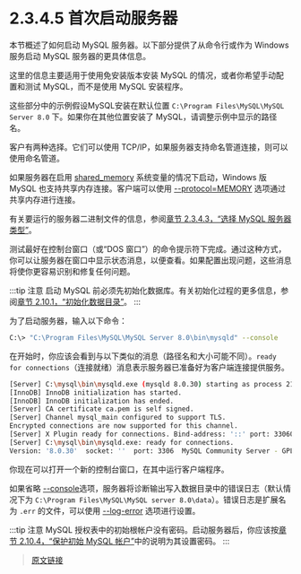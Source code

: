 # 2.3.4.5 首次启动服务器

本节概述了如何启动 MySQL 服务器。以下部分提供了从命令行或作为 Windows 服务启动 MySQL 服务器的更具体信息。

这里的信息主要适用于使用免安装版本安装 MySQL 的情况，或者你希望手动配置和测试 MySQL，而不是使用 MySQL 安装程序。

这些部分中的示例假设MySQL安装在默认位置 `C:\Program Files\MySQL\MySQL Server 8.0` 下。如果你在其他位置安装了 MySQL，请调整示例中显示的路径名。

客户有两种选择。它们可以使用 TCP/IP，如果服务器支持命名管道连接，则可以使用命名管道。

如果服务器在启用 [shared_memory](/5/5.1/5.1.8/server-system-variables.html) 系统变量的情况下启动，Windows 版 MySQL 也支持共享内存连接。客户端可以使用 [--protocol=MEMORY](/4.2/4.2.3/connection-options.html) 选项通过共享内存进行连接。

有关要运行的服务器二进制文件的信息，参阅[章节 2.3.4.3，“选择 MySQL 服务器类型”](/2/2.3/2.3.4/2.3.4.3/windows-select-server.html)。

测试最好在控制台窗口（或“DOS 窗口”）的命令提示符下完成。通过这种方式，你可以让服务器在窗口中显示状态消息，以便查看。如果配置出现问题，这些消息将使你更容易识别和修复任何问题。

:::tip 注意
启动 MySQL 前必须先初始化数据库。有关初始化过程的更多信息，参阅[章节 2.10.1，“初始化数据目录”](/2/2.10/2.10.1/data-directory-initialization.html)。
:::

为了启动服务器，输入以下命令：

```bash
C:\> "C:\Program Files\MySQL\MySQL Server 8.0\bin\mysqld" --console
```

在开始时，你应该会看到与以下类似的消息（路径名和大小可能不同）。`ready for connections`（连接就绪）消息表示服务器已准备好为客户端连接提供服务。

```bash
[Server] C:\mysql\bin\mysqld.exe (mysqld 8.0.30) starting as process 21236
[InnoDB] InnoDB initialization has started.
[InnoDB] InnoDB initialization has ended.
[Server] CA certificate ca.pem is self signed.
[Server] Channel mysql_main configured to support TLS. 
Encrypted connections are now supported for this channel.
[Server] X Plugin ready for connections. Bind-address: '::' port: 33060
[Server] C:\mysql\bin\mysqld.exe: ready for connections. 
Version: '8.0.30'  socket: ''  port: 3306  MySQL Community Server - GPL.
```

你现在可以打开一个新的控制台窗口，在其中运行客户端程序。

如果省略 [--console](/5/5.1/5.1.7/server-options.html)选项，服务器将诊断输出写入数据目录中的错误日志（默认情况下为 `C:\Program Files\MySQL\MySQL server 8.0\data`）。错误日志是扩展名为 `.err` 的文件，可以使用 [--log-error](/5/5.1/5.1.7/server-options.html) 选项进行设置。

:::tip 注意
MySQL 授权表中的初始根帐户没有密码。启动服务器后，你应该按[章节 2.10.4，“保护初始 MySQL 帐户”](/2/2.10/2.10.4/default-privileges.html)中的说明为其设置密码。
:::

> [原文链接](https://dev.mysql.com/doc/refman/8.0/en/windows-server-first-start.html)
